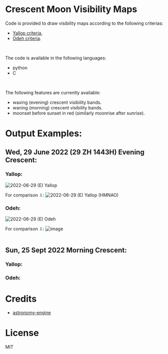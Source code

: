 # Crescent Moon Visibility Maps

Code is provided to draw visibility maps according to the following criterias:
- [Yallop criteria](https://astro.ukho.gov.uk/download/NAOTN69.pdf),
- [Odeh criteria](https://www.astronomycenter.net/pdf/2006_cri.pdf).
<br/>

The code is available in the following languages:
- python
- C
<br/> 

The following features are currently available:
- waxing (evening) crescent visibility bands.
- waning (morning) crescent visibility bands.
- moonset before sunset in red (similarly moonrise after sunrise).

# Output Examples:
## Wed, 29 June 2022 (29 ZH 1443H) Evening Crescent:  
### Yallop:
![2022-06-29 (E) Yallop](https://user-images.githubusercontent.com/84683703/191849147-73d4ef2a-179a-40b8-8a2a-d6ec3b30da14.jpg)
  
For comparison ⇩:
![2022-06-29 (E) Yallop (HMNAO)](https://user-images.githubusercontent.com/84683703/191850568-3f661abb-74f2-4720-b256-1404d69757cc.jpg)

### Odeh:
![2022-06-29 (E) Odeh](https://user-images.githubusercontent.com/84683703/191850535-dd765789-b7a7-4f4c-9a85-33a73d4848f1.jpg)
  
For comparison ⇩:
![image](https://user-images.githubusercontent.com/84683703/191850739-bd009136-5e8d-4d0f-ba1d-aac2ace6a564.png)
<br/>
<br/>

## Sun, 25 Sept 2022 Morning Crescent:
### Yallop:

### Odeh:



# Credits
- [astronomy-engine](https://github.com/cosinekitty/astronomy/)

# License
MIT
